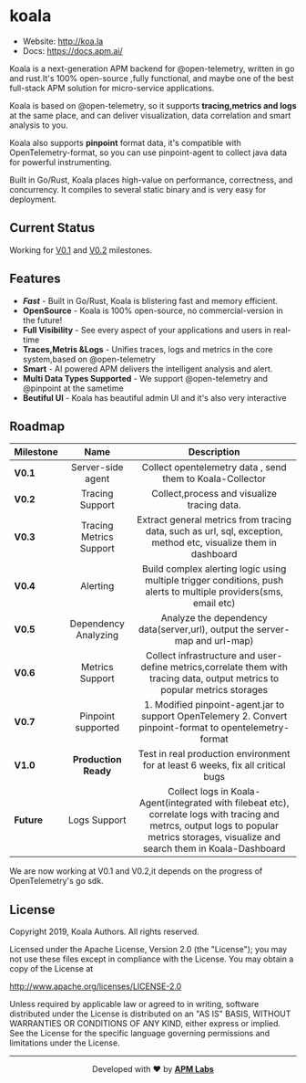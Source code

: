 # koala
- Website: http://koa.la
- Docs: https://docs.apm.ai/


Koala is a next-generation APM backend for @open-telemetry, written in go and rust.It's 100% open-source ,fully functional, and maybe one of the best full-stack APM solution for micro-service applications.

Koala is based on @open-telemetry, so it supports **tracing,metrics and logs** at the same place, and can deliver visualization, data correlation and smart analysis to you.

Koala also supports **pinpoint** format data, it's compatible with OpenTelemetry-format, so you can use pinpoint-agent to collect java data for powerful instrumenting.

Built in Go/Rust, Koala places high-value on performance, correctness, and  concurrency. It compiles to  several static binary and is very easy for deployment.

## Current Status
Working for <a href="https://github.com/apm-ai/koala/milestone/1">V0.1</a> and <a href="https://github.com/apm-ai/koala/milestone/1">V0.2</a> milestones.


## Features

* ***Fast*** - Built in Go/Rust, Koala is blistering fast and memory efficient.
* **OpenSource** - Koala is 100% open-source, no commercial-version in the future!
* **Full Visibility** - See every aspect of your applications and users in real-time
* **Traces,Metris &Logs** - Unifies traces, logs and metrics in the core system,based on @open-telemetry
* **Smart** - AI powered APM delivers the intelligent analysis and alert.
* **Multi Data Types Supported** - We support @open-telemetry and @pinpoint at the sametime
* **Beutiful UI** - Koala has beautiful admin UI and it's also very interactive

## Roadmap

| Milestone  | Name | Description|
|:------|:------------:| :----: |
| **V0.1** | Server-side agent | Collect opentelemetry data , send them to Koala-Collector |
| **V0.2** | Tracing Support |  Collect,process and visualize tracing data. | 
| **V0.3** | Tracing Metrics Support | Extract general metrics from tracing data, such as url, sql, exception, method etc, visualize them in dashboard |
| **V0.4** |  Alerting | Build complex alerting logic using multiple trigger conditions, push alerts to multiple providers(sms, email etc)
| **V0.5** |Dependency Analyzing| Analyze the dependency data(server,url), output the server-map and url-map) |
| **V0.6** | Metrics Support | Collect infrastructure and user-define metrics,correlate them with tracing data, output metrics to popular metrics storages |
| **V0.7** | Pinpoint supported | 1. Modified pinpoint-agent.jar to support OpenTelemery 2. Convert pinpoint-format to opentelemetry-format | 
| **V1.0** | **Production Ready**  | Test in real production environment for at least 6 weeks, fix all critical bugs | 
| **Future** | Logs Support | Collect logs in Koala-Agent(integrated with filebeat etc), correlate logs with tracing and metrcs, output logs to popular metrics storages, visualize and search them in Koala-Dashboard | 


We are now working at V0.1 and V0.2,it depends on the progress of OpenTelemetry's go sdk.

## License

Copyright 2019, Koala Authors. All rights reserved.

Licensed under the Apache License, Version 2.0 (the "License"); you may not
use these files except in compliance with the License. You may obtain a copy
of the License at

http://www.apache.org/licenses/LICENSE-2.0

Unless required by applicable law or agreed to in writing, software
distributed under the License is distributed on an "AS IS" BASIS, WITHOUT
WARRANTIES OR CONDITIONS OF ANY KIND, either express or implied. See the
License for the specific language governing permissions and limitations under
the License.

---

<p align="center">
  Developed with ❤️ by <strong><a href="https://apm.ai">APM Labs</a></strong>
</p>